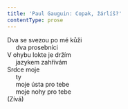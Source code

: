 ```yaml
---
title: 'Paul Gauguin: Copak, žárlíš?'
contentType: prose
---
```


Dva se svezou po mé kůži  
     dva prosebníci  
V ohybu lokte je držím  
     jazykem zahřívám  
Srdce moje  
     ty  
     moje ústa pro tebe  
     moje nohy pro tebe  
(Zívá)
